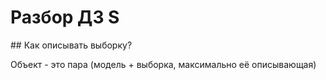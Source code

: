 # Разбор ДЗ S

## Как описывать выборку?

Объект - это пара (модель + выборка, максимально её описывающая)
